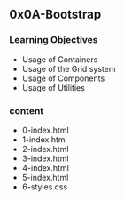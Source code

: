 ## 0x0A-Bootstrap

### Learning Objectives

- Usage of Containers
- Usage of the Grid system
- Usage of Components
- Usage of Utilities

### content

- 0-index.html
- 1-index.html
- 2-index.html
- 3-index.html
- 4-index.html
- 5-index.html
- 6-styles.css

